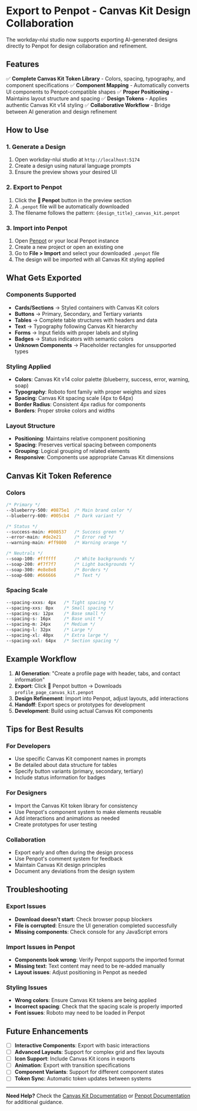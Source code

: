 # Export to Penpot - Canvas Kit Design Collaboration

The workday-nlui studio now supports exporting AI-generated designs directly to Penpot for design collaboration and refinement.

## Features

✅ **Complete Canvas Kit Token Library** - Colors, spacing, typography, and component specifications
✅ **Component Mapping** - Automatically converts UI components to Penpot-compatible shapes
✅ **Proper Positioning** - Maintains layout structure and spacing
✅ **Design Tokens** - Applies authentic Canvas Kit v14 styling
✅ **Collaborative Workflow** - Bridge between AI generation and design refinement

## How to Use

### 1. Generate a Design
1. Open workday-nlui studio at `http://localhost:5174`
2. Create a design using natural language prompts
3. Ensure the preview shows your desired UI

### 2. Export to Penpot
1. Click the **📐 Penpot** button in the preview section
2. A `.penpot` file will be automatically downloaded
3. The filename follows the pattern: `{design_title}_canvas_kit.penpot`

### 3. Import into Penpot
1. Open [Penpot](https://penpot.app) or your local Penpot instance
2. Create a new project or open an existing one
3. Go to **File > Import** and select your downloaded `.penpot` file
4. The design will be imported with all Canvas Kit styling applied

## What Gets Exported

### Components Supported
- **Cards/Sections** → Styled containers with Canvas Kit colors
- **Buttons** → Primary, Secondary, and Tertiary variants
- **Tables** → Complete table structures with headers and data
- **Text** → Typography following Canvas Kit hierarchy
- **Forms** → Input fields with proper labels and styling
- **Badges** → Status indicators with semantic colors
- **Unknown Components** → Placeholder rectangles for unsupported types

### Styling Applied
- **Colors**: Canvas Kit v14 color palette (blueberry, success, error, warning, soap)
- **Typography**: Roboto font family with proper weights and sizes
- **Spacing**: Canvas Kit spacing scale (4px to 64px)
- **Border Radius**: Consistent 4px radius for components
- **Borders**: Proper stroke colors and widths

### Layout Structure
- **Positioning**: Maintains relative component positioning
- **Spacing**: Preserves vertical spacing between components
- **Grouping**: Logical grouping of related elements
- **Responsive**: Components use appropriate Canvas Kit dimensions

## Canvas Kit Token Reference

### Colors
```css
/* Primary */
--blueberry-500: #0875e1  /* Main brand color */
--blueberry-600: #005cb4  /* Dark variant */

/* Status */
--success-main: #008537   /* Success green */
--error-main: #de2e21     /* Error red */
--warning-main: #ff9800   /* Warning orange */

/* Neutrals */
--soap-100: #ffffff       /* White backgrounds */
--soap-200: #f7f7f7       /* Light backgrounds */
--soap-300: #e8e8e8       /* Borders */
--soap-600: #666666       /* Text */
```

### Spacing Scale
```css
--spacing-xxxs: 4px   /* Tight spacing */
--spacing-xxs: 8px    /* Small spacing */
--spacing-xs: 12px    /* Base small */
--spacing-s: 16px     /* Base unit */
--spacing-m: 24px     /* Medium */
--spacing-l: 32px     /* Large */
--spacing-xl: 40px    /* Extra large */
--spacing-xxl: 64px   /* Section spacing */
```

## Example Workflow

1. **AI Generation**: "Create a profile page with header, tabs, and contact information"
2. **Export**: Click 📐 Penpot button → Downloads `profile_page_canvas_kit.penpot`
3. **Design Refinement**: Import into Penpot, adjust layouts, add interactions
4. **Handoff**: Export specs or prototypes for development
5. **Development**: Build using actual Canvas Kit components

## Tips for Best Results

### For Developers
- Use specific Canvas Kit component names in prompts
- Be detailed about data structure for tables
- Specify button variants (primary, secondary, tertiary)
- Include status information for badges

### For Designers
- Import the Canvas Kit token library for consistency
- Use Penpot's component system to make elements reusable
- Add interactions and animations as needed
- Create prototypes for user testing

### Collaboration
- Export early and often during the design process
- Use Penpot's comment system for feedback
- Maintain Canvas Kit design principles
- Document any deviations from the design system

## Troubleshooting

### Export Issues
- **Download doesn't start**: Check browser popup blockers
- **File is corrupted**: Ensure the UI generation completed successfully
- **Missing components**: Check console for any JavaScript errors

### Import Issues in Penpot
- **Components look wrong**: Verify Penpot supports the imported format
- **Missing text**: Text content may need to be re-added manually
- **Layout issues**: Adjust positioning in Penpot as needed

### Styling Issues
- **Wrong colors**: Ensure Canvas Kit tokens are being applied
- **Incorrect spacing**: Check that the spacing scale is properly imported
- **Font issues**: Roboto may need to be loaded in Penpot

## Future Enhancements

- [ ] **Interactive Components**: Export with basic interactions
- [ ] **Advanced Layouts**: Support for complex grid and flex layouts
- [ ] **Icon Support**: Include Canvas Kit icons in exports
- [ ] **Animation**: Export with transition specifications
- [ ] **Component Variants**: Support for different component states
- [ ] **Token Sync**: Automatic token updates between systems

---

**Need Help?** Check the [Canvas Kit Documentation](https://workday.github.io/canvas-kit/) or [Penpot Documentation](https://help.penpot.app/) for additional guidance.